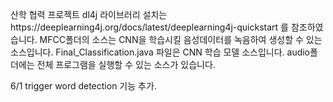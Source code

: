 산학 협력 프로젝트
dl4j 라이브러리 설치는https://deeplearning4j.org/docs/latest/deeplearning4j-quickstart 를 참조하였습니다.
MFCC폴더의 소스는 CNN을 학습시킬 음성데이터를 녹음하여 생성할 수 있는 소스입니다.
Final_Classification.java 파일은 CNN 학습 모델 소스입니다.
audio폴더에는 전체 프로그램을 실행할 수 있는 소스가 있습니다.

6/1 trigger word detection 기능 추가.
